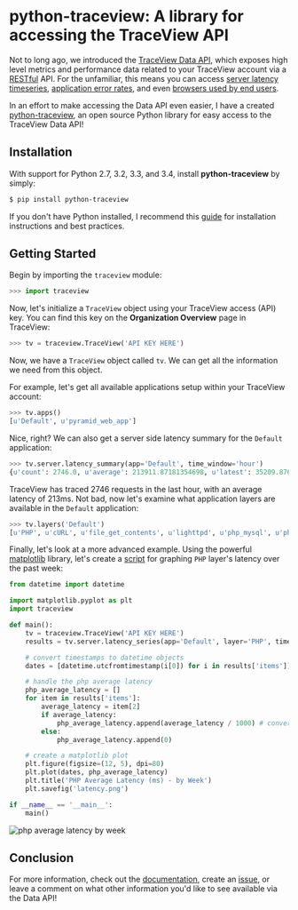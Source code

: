 # python-traceview: A library for accessing the TraceView API

Not to long ago, we introduced the [TraceView Data API][1], which exposes high
level metrics and performance data related to your TraceView account via a
[RESTful][9] API. For the unfamiliar, this means you can access
[server latency timeseries][5], [application error rates][6], and even
[browsers used by end users][7].

In an effort to make accessing the Data API even easier, I have a created
[python-traceview][2], an open source Python library for easy access to the
TraceView Data API!

## Installation

With support for Python 2.7, 3.2, 3.3, and 3.4, install **python-traceview**
by simply:

```bash
$ pip install python-traceview
```

If you don't have Python installed, I recommend this [guide][10] for
installation instructions and best practices.

## Getting Started

Begin by importing the ``traceview`` module:

```python
>>> import traceview
```

Now, let's initialize a `TraceView` object using your TraceView access (API)
key. You can find this key on the **Organization Overview** page in TraceView:

```python
>>> tv = traceview.TraceView('API KEY HERE')
```

Now, we have a `TraceView` object called ``tv``. We can get all the information
we need from this object.

For example, let's get all available applications setup within your TraceView
account:

```python
>>> tv.apps()
[u'Default', u'pyramid_web_app']
```

Nice, right? We can also get a server side latency summary for the ``Default``
application:

```python
>>> tv.server.latency_summary(app='Default', time_window='hour')
{u'count': 2746.0, u'average': 213911.87181354698, u'latest': 35209.87654320987}
```

TraceView has traced 2746 requests in the last hour, with an average latency of
213ms. Not bad, now let's examine what application layers are available in the
`Default` application:

```python
>>> tv.layers('Default')
[u'PHP', u'cURL', u'file_get_contents', u'lighttpd', u'php_mysql', u'php_mysqli']
```

Finally, let's look at a more advanced example. Using the powerful
[matplotlib][11] library, let's create a [script][13] for graphing `PHP` layer's
latency over the past week:


```python
from datetime import datetime

import matplotlib.pyplot as plt
import traceview

def main():
    tv = traceview.TraceView('API KEY HERE')
    results = tv.server.latency_series(app='Default', layer='PHP', time_window='week')

    # convert timestamps to datetime objects
    dates = [datetime.utcfromtimestamp(i[0]) for i in results['items']]

    # handle the php average latency
    php_average_latency = []
    for item in results['items']:
        average_latency = item[2]
        if average_latency:
            php_average_latency.append(average_latency / 1000) # convert to milliseconds
        else:
            php_average_latency.append(0)

    # create a matplotlib plot
    plt.figure(figsize=(12, 5), dpi=80)
    plt.plot(dates, php_average_latency)
    plt.title('PHP Average Latency (ms) - by Week')
    plt.savefig('latency.png')

if __name__ == '__main__':
    main()
```

![php average latency by week][12]

## Conclusion

For more information, check out the [documentation][3], create an [issue][8], or
leave a comment on what other information you'd like to see available via the
Data API!

[1]: http://www.appneta.com/blog/data-api-for-web-application-monitoring/
[2]: https://github.com/danriti/python-traceview
[3]: http://python-traceview.readthedocs.org/
[4]: http://dev.appneta.com/docs/api-v2/reference.html
[5]: http://dev.appneta.com/docs/api-v2/latency.html#endpoints
[6]: http://dev.appneta.com/docs/api-v2/errors.html#error-rate
[7]: http://dev.appneta.com/docs/api-v2/discovery.html#browsers
[8]: https://github.com/danriti/python-traceview/issues/new
[9]: http://en.wikipedia.org/wiki/Representational_state_transfer
[10]: http://docs.python-guide.org/en/latest/dev/virtualenvs/
[11]: http://matplotlib.org/
[12]: https://raw.githubusercontent.com/danriti/moleskine/master/python-traceview/images/latency.png
[13]: https://gist.github.com/danriti/f93c88522fb17eb1d4a1
